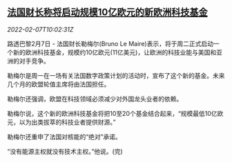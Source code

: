 <!--1644229862000-->
[法国财长称将启动规模10亿欧元的新欧洲科技基金](https://cn.reuters.com/article/france-le-maire-tech-fund-0207-idCNKBS2KC0US)
------

<div><i>2022-02-07T10:02:31Z</i></div><p>路透巴黎2月7日 - 法国财长勒梅尔(Bruno Le Maire)表示，将于周二正式启动一个新的欧洲科技基金，规模约10亿欧元(11亿美元)，让欧洲的科技业能与美国和亚洲的对手竞争。</p><p>勒梅尔是周一在一场有关法国数字政策计划的活动时，宣布了这个新的基金。未来几个月的欧盟轮值主席将由法国担任。</p><p>勒梅尔还强调，欧盟在科技领域必须减少对外国龙头业者的依赖。</p><p>勒梅尔说，这个新的欧洲科技基金将把10至20个基金结合起来，“规模最低10亿欧元，以为出类拔萃的科技业者提供财源。”</p><p>勒梅尔还重申了法国对核能的“绝对”承诺。</p><p>“没有能源主权就没有技术主权。”他说。(完)</p>
